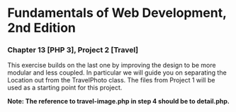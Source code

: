 # Fundamentals of Web Development, 2nd Edition
### Chapter 13 [PHP 3], Project 2 [Travel]
This exercise builds on the last one by improving the design to be more modular and
less coupled. In particular we will guide you on separating the Location out from
the TravelPhoto class. The files from Project 1 will be used as a starting point for
this project.

**Note: The reference to travel-image.php in step 4 should be to detail.php.**

  
